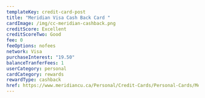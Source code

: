 ```yaml
---
templateKey: credit-card-post
title: "Meridian Visa Cash Back Card "
cardImage: /img/cc-meridian-cashback.png
creditScore: Excellent
creditScoreTwo: Good
fee: 0
feeOptions: nofees
network: Visa
purchaseInterest: "19.50"
balanceTranferFees: 1
userCategory: personal
cardCategory: rewards
rewardType: cashback
href: https://www.meridiancu.ca/Personal/Credit-Cards/Personal-Cards/Meridian-Visa-Cash-Back-Card.aspx
---
```

